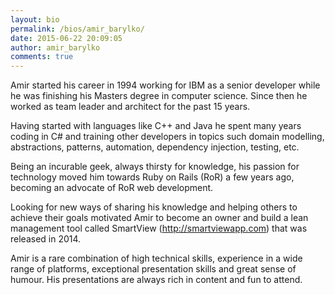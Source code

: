 ```yaml
---
layout: bio
permalink: /bios/amir_barylko/
date: 2015-06-22 20:09:05
author: amir_barylko
comments: true
---
```


Amir started his career in 1994 working for IBM as a senior developer while he was finishing his Masters degree in computer science. Since then he worked as team leader and architect for the past 15 years.

Having started with languages like C++ and Java he spent many years coding in C# and training other developers in topics such domain modelling, abstractions, patterns, automation, dependency injection, testing, etc.

Being an incurable geek, always thirsty for knowledge, his passion for technology moved him towards Ruby on Rails (RoR) a few years ago, becoming an advocate of RoR web development.

Looking for new ways of sharing his knowledge and helping others to achieve their goals motivated Amir to become an owner and build a lean management tool called SmartView (http://smartviewapp.com) that was released in 2014.

Amir is a rare combination of high technical skills, experience in a wide range of platforms, exceptional presentation skills and great sense of humour. His presentations are always rich in content and fun to attend.